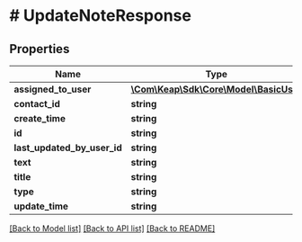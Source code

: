# # UpdateNoteResponse

## Properties

Name | Type | Description | Notes
------------ | ------------- | ------------- | -------------
**assigned_to_user** | [**\Com\Keap\Sdk\Core\Model\BasicUser**](BasicUser.md) |  | [optional]
**contact_id** | **string** |  | [optional]
**create_time** | **string** |  | [optional]
**id** | **string** |  | [optional]
**last_updated_by_user_id** | **string** |  | [optional]
**text** | **string** |  | [optional]
**title** | **string** |  | [optional]
**type** | **string** |  | [optional]
**update_time** | **string** |  | [optional]

[[Back to Model list]](../../README.md#models) [[Back to API list]](../../README.md#endpoints) [[Back to README]](../../README.md)
